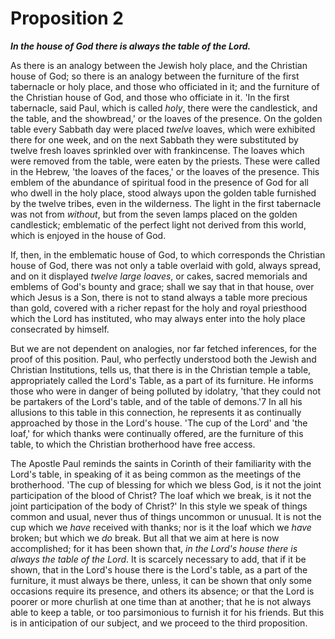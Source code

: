 # Proposition 2

***In the house of God there is always the table of the Lord.***

As there is an analogy between the Jewish holy place, and the Christian house of God; so there is an analogy between the furniture of the first tabernacle or holy place, and those who officiated in it; and the furniture of the Christian house of God, and those who officiate in it. 'In the first tabernacle, said Paul, which is called *holy*, there were the candlestick, and the table, and the showbread,' or the loaves of the presence. On the golden table every Sabbath day were placed *twelve* loaves, which were exhibited there for one week, and on the next Sabbath they were substituted by twelve fresh loaves sprinkled over with frankincense. The loaves which were removed from the table, were eaten by the priests. These were called in the Hebrew, 'the loaves of the faces,' or the loaves of the presence. This emblem of the abundance of spiritual food in the presence of God for all who dwell in the holy place, stood always upon the golden table furnished by the twelve tribes, even in the wilderness. The light in the first tabernacle was not from *without*, but from the seven lamps placed on the golden candlestick; emblematic of the perfect light not derived from this world, which is enjoyed in the house of God.

If, then, in the emblematic house of God, to which corresponds the Christian house of God, there was not only a table overlaid with gold, always spread, and on it displayed *twelve large loaves*, or cakes, sacred memorials and emblems of God's bounty and grace; shall we say that in that house, over which Jesus is a Son, there is not to stand always a table more precious than gold, covered with a richer repast for the holy and royal priesthood which the Lord has instituted, who may always enter into the holy place consecrated by himself.

But we are not dependent on analogies, nor far fetched inferences, for the proof of this position. Paul, who perfectly understood both the Jewish and Christian Institutions, tells us, that there is in the Christian temple a table, appropriately called the Lord's Table, as a part of its furniture. He informs those who were in danger of being polluted by idolatry, 'that they could not be partakers of the Lord's table, and of the table of demons.'7 In all his allusions to this table in this connection, he represents it as continually approached by those in the Lord's house. 'The cup of the Lord' and 'the loaf,' for which thanks were continually offered, are the furniture of this table, to which the Christian brotherhood have free access.

The Apostle Paul reminds the saints in Corinth of their familiarity with the Lord's table, in speaking of it as being common as the meetings of the brotherhood. 'The cup of blessing for which we bless God, is it not the joint participation of the blood of Christ? The loaf which we break, is it not the joint participation of the body of Christ?' In this style we speak of things common and usual, never thus of things uncommon or unusual. It is not the cup which we *have* received with thanks; nor is it the loaf which we *have* broken; but which we *do* break. But all that we aim at here is now accomplished; for it has been shown that, *in the Lord's house there is always the table of the Lord*. It is scarcely necessary to add, that if it be shown, that in the Lord's house there is the Lord's table, as a part of the furniture, it must always be there, unless, it can be shown that only some occasions require its presence, and others its absence; or that the Lord is poorer or more churlish at one time than at another; that he is not always able to keep a table, or too parsimonious to furnish it for his friends. But this is in anticipation of our subject, and we proceed to the third proposition.

